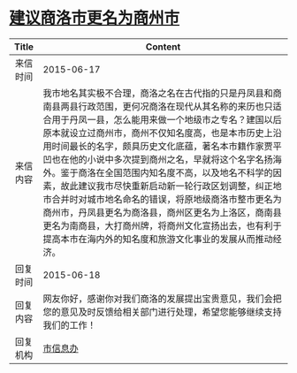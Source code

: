 # [建议商洛市更名为商州市](http://www.shangluo.gov.cn/zmhd/ldxxxx.jsp?urltype=leadermail.LeaderMailContentUrl&wbtreeid=1112&leadermailid=3192)

| Title |                                                                                                                                                                Content                                                                                                                                                                 |
|:-----:|----------------------------------------------------------------------------------------------------------------------------------------------------------------------------------------------------------------------------------------------------------------------------------------------------------------------------------------|
| 来信时间  | 2015-06-17                                                                                                                                                                                                                                                                                                                             |
| 来信内容  | 我市地名其实极不合理，商洛之名在古代指的只是丹凤县和商南县两县行政范围，更何况商洛在现代从其名称的来历也只适合用于丹凤一县，怎么能用来做一个地级市之专名？建国以后原本就设立过商州市，商州不仅知名度高，也是本市历史上沿用时间最长的名字，颇具历史文化底蕴，著名本市籍作家贾平凹也在他的小说中多次提到商州之名，早就将这个名字名扬海外。鉴于商洛在全国范围内知名度不高，以及地名不科学的因素，故此建议我市尽快重新启动新一轮行政区划调整，纠正地市合并时对城市地名命名的错误，将原地级商洛市整市更名为商州市，丹凤县更名为商洛县，商州区更名为上洛区，商南县更名为南商县，大打商州牌，将商州文化宣扬出去，也有利于提高本市在海内外的知名度和旅游文化事业的发展从而推动经济。 |
| 回复时间  | 2015-06-18                                                                                                                                                                                                                                                                                                                             |
| 回复内容  | 网友你好，感谢你对我们商洛的发展提出宝贵意见，我们会把您的意见及时反馈给相关部门进行处理，希望您能够继续支持我们的工作！                                                                                                                                                                                                                                                                           |
| 回复机构  | [市信息办](../../category/agencies/市信息办.md)                                                                                                                                                                                                                                                                                                |